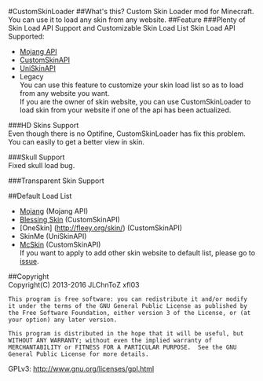 #CustomSkinLoader
##What's this?
Custom Skin Loader mod for Minecraft.
You can use it to load any skin from any website.
##Feature
###Plenty of Skin Load API Support and Customizable Skin Load List
Skin Load API Supported:
- [Mojang API](http://wiki.vg/Mojang_API)
- [CustomSkinAPI](https://github.com/xfl03/CustomSkinLoaderAPI/tree/master/CustomSkinAPI)
- [UniSkinAPI](https://github.com/RecursiveG/UniSkinServer/tree/master/doc)
- Legacy  
You can use this feature to customize your skin load list so as to load from any website you want.  
If you are the owner of skin website, you can use CustomSkinLoader to load skin from your website if one of the api has been actualized.  
  
###HD Skins Support  
Even though there is no Optifine, CustomSkinLoader has fix this problem.  
You can easily to get a better view in skin.  
  
###Skull Support  
Fixed skull load bug.  
  
###Transparent Skin Support
  
##Default Load List  
- [Mojang](http://www.minecraft.net/) (Mojang API)
- [Blessing Skin](https://skin.prinzeugen.net/) (CustomSkinAPI)
- [OneSkin] (http://fleey.org/skin/) (CustomSkinAPI)
- SkinMe (UniSkinAPI)  
- [McSkin](https://www.mcskin.cc/) (CustomSkinAPI)  
If you want to apply to add other skin website to default list, please go to [issue](https://github.com/JLChnToZ/MCCustomSkinLoader/issues).  

##Copyright  
Copyright(C) 2013-2016 JLChnToZ xfl03

    This program is free software: you can redistribute it and/or modify it under the terms of the GNU General Public License as published by the Free Software Foundation, either version 3 of the License, or (at your option) any later version.
    
    This program is distributed in the hope that it will be useful, but WITHOUT ANY WARRANTY; without even the implied warranty of MERCHANTABILITY or FITNESS FOR A PARTICULAR PURPOSE.  See the GNU General Public License for more details.
    
GPLv3: http://www.gnu.org/licenses/gpl.html
